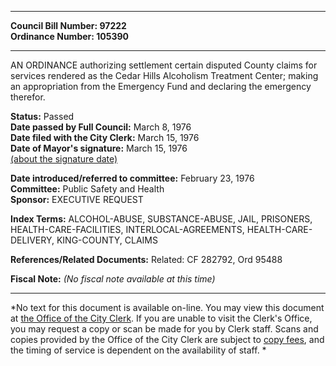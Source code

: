 * * * * *  
  
**Council Bill Number: [](#h0)[](#h2)97222**   
**Ordinance Number: 105390**  
  
* * * * *  
  
AN ORDINANCE authorizing settlement certain disputed County claims for services rendered as the Cedar Hills Alcoholism Treatment Center; making an appropriation from the Emergency Fund and declaring the emergency therefor.  
  
**Status:** Passed   
**Date passed by Full Council:** March 8, 1976   
**Date filed with the City Clerk:** March 15, 1976   
**Date of Mayor's signature:** March 15, 1976   
[(about the signature date)](/~public/approvaldate.htm)   
  
  
**Date introduced/referred to committee:** February 23, 1976   
**Committee:** Public Safety and Health   
**Sponsor:** EXECUTIVE REQUEST   
  
**Index Terms:** ALCOHOL-ABUSE, SUBSTANCE-ABUSE, JAIL, PRISONERS, HEALTH-CARE-FACILITIES, INTERLOCAL-AGREEMENTS, HEALTH-CARE-DELIVERY, KING-COUNTY, CLAIMS  
  
**References/Related Documents:** Related: CF 282792, Ord 95488  
  
**Fiscal Note:** *(No fiscal note available at this time)*  
  
* * * * *  
  
*No text for this document is available on-line. You may view this document at [the Office of the City Clerk](http://www.seattle.gov/leg/clerk/contactUs.htm). If you are unable to visit the Clerk's Office, you may request a copy or scan be made for you by Clerk staff. Scans and copies provided by the Office of the City Clerk are subject to [copy fees](http://clerk.seattle.gov/~public/clerkfees.htm), and the timing of service is dependent on the availability of staff. *  
  
  
